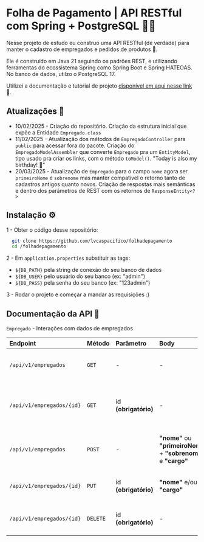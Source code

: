 
# Folha de Pagamento | API RESTful com Spring + PostgreSQL 🎲🌿

Nesse projeto de estudo eu construo uma API RESTful (de verdade) para manter o cadastro de empregados e pedidos de produtos 💸.

Ele é construído em Java 21 seguindo os padrões REST, e utilizando ferramentas do ecossistema Spring como Spring Boot e Spring HATEOAS. No banco de dados, utilzo o PostgreSQL 17.

Utilizei a documentação e tutorial de projeto [disponível em aqui nesse link](spring.io/guides/tutorials/rest) 🔗.

## Atualizações 🔁

+ 10/02/2025 - Criação do repositório. Criação da estrutura inicial que expõe a Entidade `Empregado.class`
+ 11/02/2025 - Atualização dos métodos de `EmpregadoController` para `public` para acessar fora do pacote. Criação do `EmpregadoModelAssembler` que converte `Empregado` pra um `EntityModel`, tipo usado pra criar os links, com o método `toModel()`. "Today is also my birthday! 🥳"
+ 20/03/2025 - Atualização de `Empregado` para o campo `nome` agora ser  `primeiroNome` e `sobrenome` mas manter compatível o retorno tanto de cadastros antigos quanto novos. Criação de respostas mais semânticas e dentro dos parâmetros de REST com os retornos de `ResponseEntity<?>`

## Instalação ⚙️

1 - Obter o código desse repositório:
```bash
  git clone https://github.com/lvcaspacifico/folhadepagamento
  cd /folhadepagamento 
```

2 - Em `application.properties` substituir as tags:

* `${DB_PATH}` pela string de conexão do seu banco de dados
* `${DB_USER}` pelo usuário do seu banco (ex: "admin")
* `${DB_PASS}` pela senha do seu banco (ex: "123admin")

3 - Rodar o projeto e começar a mandar as requisições :)

## Documentação da API 📖

`Empregado` - Interações com dados de empregados

| Endpoint   | Método | Parâmetro | Body | Descrição |
| :---------- | :--------- | :--------- | :--------- |:--------- |
| `/api/v1/empregados` | `GET` | - | - | Retorna informações de todos os empregados     |
| `/api/v1/empregados/{id}` | `GET` | id **(obrigatório)** | - | Retorna informações do empregado do Id específicado     |
| `/api/v1/empregados` | `POST` | - | **"nome"** ou **"primeiroNome"** + **"sobrenome"** e **"cargo"** | Cria um empregado informando nome e cargo|
| `/api/v1/empregados/{id}` | `PUT` | id **(obrigatório)** | **"nome"** e/ou **"cargo"** | Altera um empregado de Id especificado |
| `/api/v1/empregados/{id}` | `DELETE` | id **(obrigatório)** | - | Excluí um empregado de Id especificado |

